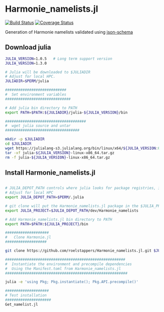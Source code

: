 # Harmonie_namelists.jl

[![Build Status](https://travis-ci.com/roelstappers/Harmonie_namelists.jl.svg?branch=master)](https://travis-ci.com/roelstappers/Harmonie_namelists.jl)
[![Coverage Status](https://coveralls.io/repos/github/roelstappers/Harmonie_namelists.jl/badge.svg?branch=master)](https://coveralls.io/github/roelstappers/Harmonie_namelists.jl?branch=master)

Generation of Harmonie namelists validated using [json-schema](https://json-schema.org/)  

## Download julia

```bash
JULIA_VERSION=1.0.5   # Long term support version  
JULIA_VERSION=1.3.0  

# Julia will be downloaded to $JULIADIR
# Adjust for local HPC. 
JULIADIR=$PERM/julia

############################
#  Set environment variables  
##############################

# Add julia bin directory to PATH
export PATH=$PATH:${JULIADIR}/julia-${JULIA_VERSION}/bin

#####################################
#  wget julia source and untar
##################################

mkdir -p $JULIADIR
cd $JULIADIR
wget https://julialang-s3.julialang.org/bin/linux/x64/${JULIA_VERSION:0:3}/julia-${JULIA_VERSION}-linux-x86_64.tar.gz
tar -xf julia-${JULIA_VERSION}-linux-x86_64.tar.gz
rm -f julia-${JULIA_VERSION}-linux-x86_64.tar.gz
```

## Install Harmonie_namelists.jl

```bash

# JULIA_DEPOT_PATH controls where julia looks for package registries, installed packages etc. 
# Adjust for local HPC
export JULIA_DEPOT_PATH=$PERM/.julia

# git clone will put the Harmonie_namelists.jl package in the $JULIA_PROJECT directory
export JULIA_PROJECT=$JULIA_DEPOT_PATH/dev/Harmonie_namelists

# Add Harmonie_namelists.jl bin directory to PATH
export PATH=$PATH:${JULIA_PROJECT}/bin

####################
#   Clone Harmonie.jl 
###################

git clone https://github.com/roelstappers/Harmonie_namelists.jl.git $JULIA_PROJECT

#######################################################
#  Instantiate the environment and precompile dependencies
#  Using the Manifest.toml from Harmonie_namelists.jl
########################################################

julia -e 'using Pkg; Pkg.instantiate(); Pkg.API.precompile()'

####################
# Test installation
#####################
Get_namelist.jl 
```
